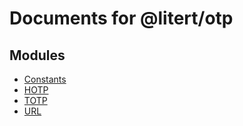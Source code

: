 # Documents for @litert/otp

## Modules

- [Constants](Constants/index.md)
- [HOTP](HOTP/index.md)
- [TOTP](TOTP/index.md)
- [URL](URL/index.md)
